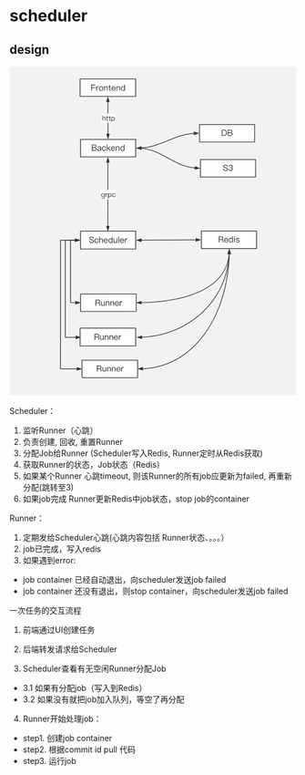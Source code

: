 # scheduler

## design
![architecture](images/scheduler.png)

Scheduler：
1. 监听Runner（心跳）
2. 负责创建, 回收, 重置Runner
3. 分配Job给Runner (Scheduler写入Redis, Runner定时从Redis获取)
4. 获取Runner的状态，Job状态（Redis）
5. 如果某个Runner 心跳timeout, 则该Runner的所有job应更新为failed, 再重新分配(跳转至3)
6. 如果job完成 Runner更新Redis中job状态，stop job的container

Runner：
1. 定期发给Scheduler心跳(心跳内容包括 Runner状态、。。。）
2. job已完成，写入redis
3. 如果遇到error:
- job container 已经自动退出，向scheduler发送job failed
- job container 还没有退出，则stop container，向scheduler发送job failed

一次任务的交互流程
1. 前端通过UI创建任务

2. 后端转发请求给Scheduler

3. Scheduler查看有无空闲Runner分配Job
- 3.1 如果有分配job（写入到Redis）
- 3.2 如果没有就把job加入队列，等空了再分配

4. Runner开始处理job：
- step1. 创建job container
- step2. 根据commit id pull 代码
- step3. 运行job
